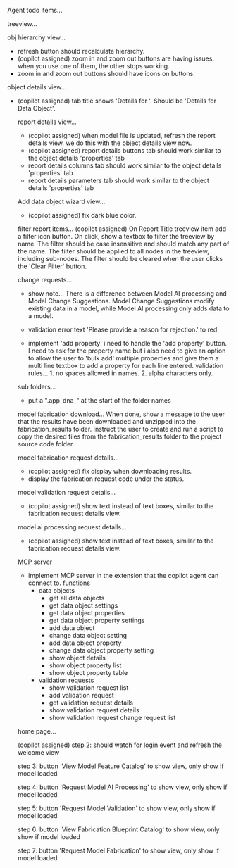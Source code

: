 Agent todo items...
    
  
treeview...


obj hierarchy view...
- refresh button should recalculate hierarchy.
- (copilot assigned) zoom in and zoom out buttons are having issues. when you use one of them, the other stops working.
- zoom in and zoom out buttons should have icons on buttons.

object details view...
- (copilot assigned) tab title shows 'Details for <object name>'.  Should be 'Details for <object name> Data Object'.

report details view...
- (copilot assigned) when model file is updated, refresh the report details view. we do this with the object details view now.
- (copilot assigned) report details buttons tab should work similar to the object details 'properties' tab
- report details columns tab should work similar to the object details 'properties' tab
- report details parameters tab should work similar to the object details 'properties' tab

Add data object wizard view...
- (copilot assigned) fix dark blue color.


filter report items...
(copilot assigned) On Report Title treeview item add a filter icon button. On click, show a textbox to filter the treeview by name.  The filter should be case insensitive and should match any part of the name.  The filter should be applied to all nodes in the treeview, including sub-nodes.  The filter should be cleared when the user clicks the 'Clear Filter' button.


change requests... 
- show note...  There is a difference between Model AI processing and Model Change Suggestions.  Model Change Suggestions modify existing data in a model, while Model AI processing only adds data to a model.
- validation error text 'Please provide a reason for rejection.' to red
 

- implement 'add property' 
i need to handle the 'add property' button. I need to ask for the property name but i also need to give an option to allow the user to 'bulk add' multiple properties and give them a multi line textbox to add a property for each line entered. validation rules... 1. no spaces allowed in names. 2. alpha characters only.
 

sub folders...
- put a ".app_dna_" at the start of the folder names
      
model fabrication download...
 When done, show a message to the user that the results have been downloaded and unzipped into the fabrication_results folder. Instruct the user to create and run a script to copy the desired files from the fabrication_results folder to the project source code folder.  

model fabrication request details...
- (copilot assigned) fix display when downloading results.
- display the fabrication request code under the status.

model validation request details...
- (copilot assigned) show text instead of text boxes, similar to the fabrication request details view.


model ai processing request details...
- (copilot assigned) show text instead of text boxes, similar to the fabrication request details view.

MCP server
- implement MCP server in the extension that the copilot agent can connect to.
functions
    - data objects
        - get all data objects
        - get data object settings
        - get data object properties
        - get data object property settings
        - add data object
        - change data object setting
        - add data object property
        - change data object property setting
        - show object details
        - show object property list
        - show object property table
    - validation requests
        - show validation request list
        - add validation request
        - get validation request details
        - show validation request details
        - show validation request change request list



home page...

  
(copilot assigned) step 2: should watch for login event and refresh the welcome view

step 3: button  'View Model Feature Catalog' to show view, only show if model loaded

step 4: button  'Request Model AI Processing' to show view, only show if model loaded

step 5: button  'Request Model Validation' to show view, only show if model loaded

step 6: button 'View Fabrication Blueprint Catalog' to show view, only show if model loaded

step 7: button  'Request Model Fabrication' to show view, only show if model loaded

